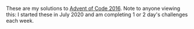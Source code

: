 These are my solutions to [Advent of Code 2016](https://adventofcode.com/2016).  Note to anyone viewing this: I started these in July 2020 and am completing 1 or 2 day's challenges each week.